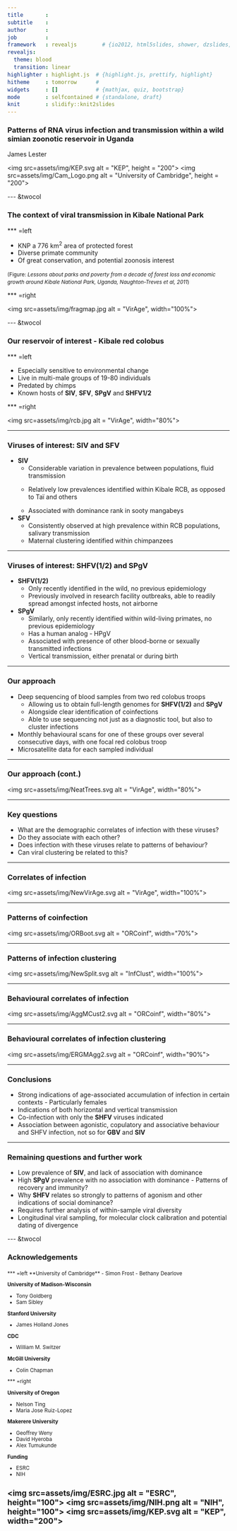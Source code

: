 ```yaml
---
title       : 
subtitle    : 
author      : 
job         : 
framework   : revealjs        # {io2012, html5slides, shower, dzslides, ...}
revealjs: 
  theme: blood
  transition: linear
highlighter : highlight.js  # {highlight.js, prettify, highlight}
hitheme     : tomorrow      # 
widgets     : []            # {mathjax, quiz, bootstrap}
mode        : selfcontained # {standalone, draft}
knit        : slidify::knit2slides
---
```


### Patterns of RNA virus infection and transmission within a wild simian zoonotic reservoir in Uganda
James Lester

<img src=assets/img/KEP.svg alt = "KEP", height = "200">
<img src=assets/img/Cam_Logo.png alt = "University of Cambridge", height = "200">

--- &twocol

### The context of viral transmission in Kibale National Park

*** =left

- KNP a 776 km<sup>2</sup> area of protected forest
- Diverse primate community
- Of great conservation, and potential zoonosis interest

<small>(Figure: <i>Lessons about parks and poverty from a decade of forest loss and economic growth around Kibale National Park, Uganda, Naughton-Treves et al, 2011</i>)</small>

*** =right

<img src=assets/img/fragmap.jpg alt = "VirAge", width="100%">

--- &twocol

### Our reservoir of interest - Kibale red colobus

*** =left

- Especially sensitive to environmental change
- Live in multi-male groups of 19-80 individuals
- Predated by chimps
- Known hosts of **SIV**, **SFV**, **SPgV** and **SHFV1/2**

*** =right

<img src=assets/img/rcb.jpg alt = "VirAge", width="80%">

---

### Viruses of interest: **SIV** and **SFV**

- **SIV**
  - Considerable variation in prevalence between populations, fluid transmission
  - <p>Relatively low prevalences identified within Kibale RCB, as opposed to Ta&iuml; and others</p> 
  - Associated with dominance rank in sooty mangabeys
- **SFV**
  - Consistently observed at high prevalence within RCB populations, salivary transmission
  - Maternal clustering identified within chimpanzees

---

### Viruses of interest: SHFV(1/2) and SPgV

- **SHFV(1/2)**
  - Only recently identified in the wild, no previous epidemiology
  - Previously involved in research facility outbreaks, able to readily spread amongst infected hosts, not airborne
- **SPgV**
  - Similarly, only recently identified within wild-living primates, no previous epidemiology
  - Has a human analog - HPgV
  - Associated with presence of other blood-borne or sexually transmitted infections
  - Vertical transmission, either prenatal or during birth

---

### Our approach

- Deep sequencing of blood samples from two red colobus troops
  - Allowing us to obtain full-length genomes for **SHFV(1/2)** and **SPgV**
  - Alongside clear identification of coinfections
  - Able to use sequencing not just as a diagnostic tool, but also to cluster infections
- Monthly behavioural scans for one of these groups over several consecutive days, with one focal red colobus troop
- Microsatellite data for each sampled individual

---

### Our approach (cont.)

<img src=assets/img/NeatTrees.svg alt = "VirAge", width="80%">

---

### Key questions
- What are the demographic correlates of infection with these viruses?
- Do they associate with each other?
- Does infection with these viruses relate to patterns of behaviour?
- Can viral clustering be related to this?

---

### Correlates of infection
<img src=assets/img/NewVirAge.svg alt = "VirAge", width="100%">

---

### Patterns of coinfection
<img src=assets/img/ORBoot.svg alt = "ORCoinf", width="70%">

---

### Patterns of infection clustering
<img src=assets/img/NewSplit.svg alt = "InfClust", width="100%">

---

### Behavioural correlates of infection
<img src=assets/img/AggMCust2.svg alt = "ORCoinf", width="80%">

---

### Behavioural correlates of infection clustering
<img src=assets/img/ERGMAgg2.svg alt = "ORCoinf", width="90%">

---

### Conclusions
- Strong indications of age-associated accumulation of infection in certain contexts - Particularly females
- Indications of both horizontal and vertical transmission
- Co-infection with only the **SHFV** viruses indicated
- Association between agonistic, copulatory and associative behaviour and SHFV infection, not so for **GBV** and **SIV**

---

### Remaining questions and further work

- Low prevalence of **SIV**, and lack of association with dominance
- High **SPgV** prevalence with no association with dominance - Patterns of recovery and immunity?
- Why **SHFV** relates so strongly to patterns of agonism and other indications of social dominance?
- Requires further analysis of within-sample viral diversity
- Longitudinal viral sampling, for molecular clock calibration and potential dating of divergence

--- &twocol

### Acknowledgements
<small>
*** =left
**University of Cambridge**
- Simon Frost
- Bethany Dearlove

**University of Madison-Wisconsin**
- Tony Goldberg
- Sam Sibley

**Stanford University**
- James Holland Jones

**CDC**
- William M. Switzer

**McGill University**
- Colin Chapman

*** =right

**University of Oregon**
- Nelson Ting
- Maria Jose Ruiz-Lopez

**Makerere University**
- Geoffrey Weny
- David Hyeroba
- Alex Tumukunde 

**Funding**
- ESRC
- NIH

<img src=assets/img/ESRC.jpg alt = "ESRC", height="100">
<img src=assets/img/NIH.png alt = "NIH", height="100">
<img src=assets/img/KEP.svg alt = "KEP", width="200">
<small>
---
